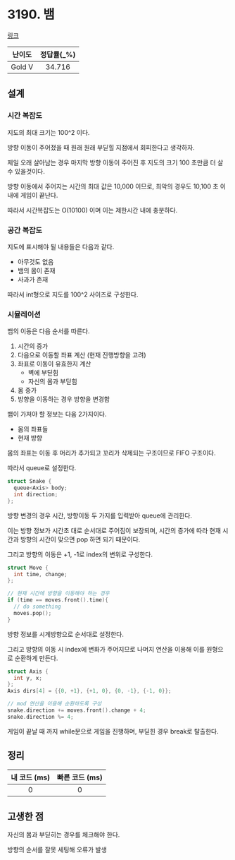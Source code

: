 # 3190. 뱀

[링크](https://www.acmicpc.net/problem/3190)

| 난이도 | 정답률(\_%) |
| :----: | :---------: |
| Gold V |   34.716    |

## 설계

### 시간 복잡도

지도의 최대 크기는 100^2 이다.

방향 이동이 주어졌을 때 원래 원래 부딛힐 지점에서 회피한다고 생각하자.

제일 오래 살아남는 경우 마지막 방향 이동이 주어진 후 지도의 크기 100 초만큼 더 살 수 있을것이다.

방향 이동에서 주어지는 시간의 최대 값은 10,000 이므로, 최악의 경우도 10,100 초 이내에 게임이 끝난다.

따라서 시간복잡도는 O(10100) 이며 이는 제한시간 내에 충분하다.

### 공간 복잡도

지도에 표시해야 될 내용들은 다음과 같다.

- 아무것도 없음
- 뱀의 몸이 존재
- 사과가 존재

따라서 int형으로 지도를 100^2 사이즈로 구성한다.

### 시뮬레이션

뱀의 이동은 다음 순서를 따른다.

1. 시간의 증가
2. 다음으로 이동할 좌표 계산 (현재 진행방향을 고려)
3. 좌표로 이동이 유효한지 계산
   - 벽에 부딛힘
   - 자신의 몸과 부딛힘
4. 몸 증가
5. 방향을 이동하는 경우 방향을 변경함

뱀이 가져야 할 정보는 다음 2가지이다.

- 몸의 좌표들
- 현재 방향

몸의 좌표는 이동 후 머리가 추가되고 꼬리가 삭제되는 구조이므로 FIFO 구조이다.

따라서 queue로 설정한다.

```cpp
struct Snake {
  queue<Axis> body;
  int direction;
};
```

방향 변경의 경우 시간, 방향이동 두 가지를 입력받아 queue에 관리한다.

이는 방향 정보가 시간초 대로 순서대로 주어짐이 보장되며, 시간의 증가에 따라 현재 시간과 방향의 시간이 맞으면 pop 하면 되기 때문이다.

그리고 방향의 이동은 +1, -1로 index의 변위로 구성한다.

```cpp
struct Move {
  int time, change;
};

// 현재 시간에 방향을 이동해야 하는 경우
if (time == moves.front().time){
  // do something
  moves.pop();
}
```

방향 정보를 시계방향으로 순서대로 설정한다.

그리고 방향의 이동 시 index에 변화가 주어지므로 나머지 연산을 이용해 이를 원형으로 순환하게 만든다.

```cpp
struct Axis {
  int y, x;
};
Axis dirs[4] = {{0, +1}, {+1, 0}, {0, -1}, {-1, 0}};

// mod 연산을 이용해 순환하도록 구성
snake.direction += moves.front().change + 4;
snake.direction %= 4;
```

게임이 끝날 때 까지 while문으로 게임을 진행하며, 부딛힌 경우 break로 탈출한다.

## 정리

| 내 코드 (ms) | 빠른 코드 (ms) |
| :----------: | :------------: |
|      0       |       0        |

## 고생한 점

자신의 몸과 부딛히는 경우를 체크해야 한다.

방향의 순서를 잘못 세팅해 오류가 발생
